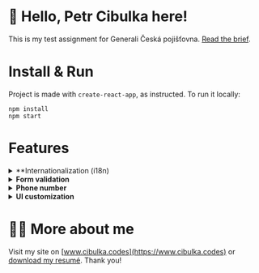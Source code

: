 # 👋 Hello, Petr Cibulka here!

This is my test assignment for Generali Česká pojišťovna. [Read the brief](https://github.com/cibulka/generali-test-form/tree/main/public/generali-brief.pdf).

# Install & Run

Project is made with `create-react-app`, as instructed. To run it locally:

```
npm install
npm start
```

# Features

<details>
    <summary>**Internationalization (i18n)</b></summary>
    <br />

Form contains language switcher, so it made sense to create localized version for each of the options. Each version is available on its respective link: `/cs`, `/en` and `/sk`. The base link is automatically redirected to the default language (which is Czech).

The routing is handled by [react-router-dom](https://reactrouter.com/en/main).

For the actual translation of the keys I use [react-i18next](https://react.i18next.com/), which is a fully type-safe solution. The dictionaries for the translations are placed in the `/i18N` folder as JSON files (which ensures the compatibility with external tools such as [Locize.com](https://locize.com)).

</details>

<details>
    <summary><b>Form validation</b></summary>
    <br />

Validation of the form is handled by the [yup](https://github.com/jquense/yup) library that offers easy extension API and powerful TypeScript support.

</details>

<details>
    <summary><b>Phone number</b></summary>
    <br />

Phone numbers are always a tricky thing to handle. 😊 Different phone-codes, different lengths, some people are used to adding non-numeric characters to them (such as pluses, brackets, etc.) and more.

This is the compromise I've chosen:

- The phone pattern is chosen by the language of the UI (both phone code and the length)
- User input is masked to conventional formatting of the phone numbers (with phone code, plus and brackets) to remove ambiguity
- Phone mask allows numeric characters only
- Phone code is appended to the final value

There are certain shortcomings with this solution:

- User can not have different phone-codes than their chosen language version; For example users with Czech UI can not have British phone-code
- User can use cell phone only (both Slovakia and UK have different lengths of landlines depending on the region)

... but I hope that for the purpose of the excercise this is enough. 😊

</details>

<details>
    <summary><b>UI customization</b></summary>
    <br />

The brief slightly adjusted the default color palette of MUI, namely:

- Color of the submit button
- Color of selected menu options

The brief does not show all the possible states of the UI, so I've decided to adjust the MUI theme as I saw fit.

</details>

# 👨‍💻 More about me

Visit my site on [www.cibulka.codes](https://www.cibulka.codes) or [download my resumé](https://www.cibulka.codes/en/cv.pdf). Thank you!
